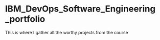 # IBM_DevOps_Software_Engineering_portfolio
This is where I gather all the worthy projects from the course
